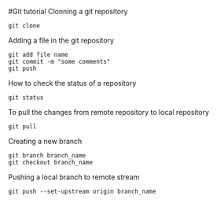 #Git tutorial
Clonning a git repository
```
git clone
```
Adding a file in the git repository

```
git add file name
git commit -m "some comments"
git push
```
How to check the status of a repository
```
git status
```
To pull the changes from remote repository to local repository
```
git pull
```

Creating a new branch
```
git branch branch_name
git checkout branch_name
```

Pushing a local branch to remote stream
```
git push --set-upstream origin branch_name
```